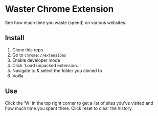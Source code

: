 # Waster Chrome Extension
See how much time you waste (spend) on various websites.

## Install
1. Clone this repo
2. Go to `chrome://extensions`
3. Enable developer mode
4. Click 'Load unpacked extension...'
5. Navigate to & select the folder you cloned to
6. Voilla 

## Use
Click the 'W' in the top right corner to get a list of sites you've visited and how much time you spent there. Click reset to clear the history.
